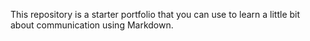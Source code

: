 This repository is a starter portfolio that you can use to learn a little bit about communication using Markdown. 
